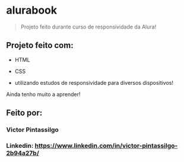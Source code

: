 # alurabook

> Projeto feito durante curso de responsividade da Alura!

## Projeto feito com:

* HTML

* CSS

* utilizando estudos de responsividade para diversos dispositivos!

Ainda tenho muito a aprender!

## Feito por:

### Victor Pintassilgo

### Linkedin: https://www.linkedin.com/in/victor-pintassilgo-2b94a27b/
